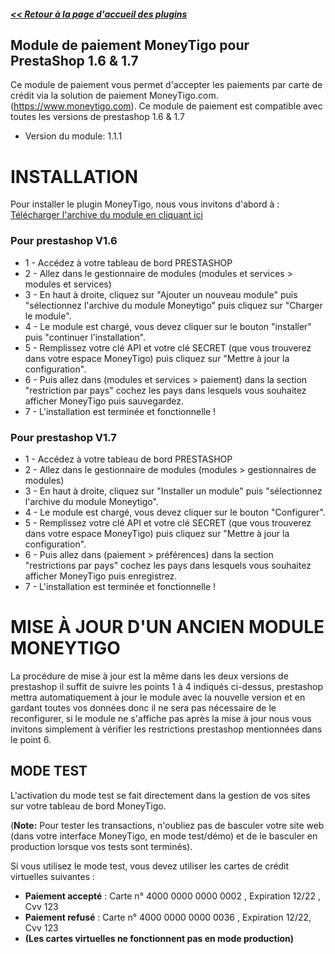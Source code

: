 ##### [<< Retour à la page d'accueil des plugins](https://plugins.moneytigo.com/english/)

## Module de paiement MoneyTigo pour PrestaShop 1.6 & 1.7

Ce module de paiement vous permet d'accepter les paiements par carte de crédit via la solution de paiement MoneyTigo.com. (https://www.moneytigo.com).
Ce module de paiement est compatible avec toutes les versions de prestashop 1.6 & 1.7

* Version du module: 1.1.1

# INSTALLATION

Pour installer le plugin MoneyTigo, nous vous invitons d'abord à : [Télécharger l'archive du module en cliquant ici](https://github.com/moneytigo/prestashop_moneytigo/releases/download/v1.1.1/moneytigo-1617-v_1_1_1.zip)

### Pour prestashop V1.6

* 1 - Accédez à votre tableau de bord PRESTASHOP
* 2 - Allez dans le gestionnaire de modules (modules et services > modules et services)
* 3 - En haut à droite, cliquez sur "Ajouter un nouveau module" puis "sélectionnez l'archive du module Moneytigo" puis cliquez sur "Charger le module".
* 4 - Le module est chargé, vous devez cliquer sur le bouton "installer" puis "continuer l'installation".
* 5 - Remplissez votre clé API et votre clé SECRET (que vous trouverez dans votre espace MoneyTigo) puis cliquez sur "Mettre à jour la configuration".
* 6 - Puis allez dans (modules et services > paiement) dans la section "restriction par pays" cochez les pays dans lesquels vous souhaitez afficher MoneyTigo puis sauvegardez.
* 7 - L'installation est terminée et fonctionnelle !

### Pour prestashop V1.7

* 1 - Accédez à votre tableau de bord PRESTASHOP
* 2 - Allez dans le gestionnaire de modules (modules > gestionnaires de modules)
* 3 - En haut à droite, cliquez sur "Installer un module" puis "sélectionnez l'archive du module Moneytigo".
* 4 - Le module est chargé, vous devez cliquer sur le bouton "Configurer".
* 5 - Remplissez votre clé API et votre clé SECRET (que vous trouverez dans votre espace MoneyTigo) puis cliquez sur "Mettre à jour la configuration".
* 6 - Puis allez dans (paiement > préférences) dans la section "restrictions par pays" cochez les pays dans lesquels vous souhaitez afficher MoneyTigo puis enregistrez.
* 7 - L'installation est terminée et fonctionnelle !

# MISE À JOUR D'UN ANCIEN MODULE MONEYTIGO

La procédure de mise à jour est la même dans les deux versions de prestashop il suffit de suivre les points 1 à 4 indiqués ci-dessus, prestashop mettra automatiquement à jour le module avec la nouvelle version et en gardant toutes vos données donc il ne sera pas nécessaire de le reconfigurer, si le module ne s'affiche pas après la mise à jour nous vous invitons simplement à vérifier les restrictions prestashop mentionnées dans le point 6.

## MODE TEST

L'activation du mode test se fait directement dans la gestion de vos sites sur votre tableau de bord MoneyTigo.

(**Note:** Pour tester les transactions, n'oubliez pas de basculer votre site web (dans votre interface MoneyTigo, en mode test/démo) et de le basculer en production lorsque vos tests sont terminés).

Si vous utilisez le mode test, vous devez utiliser les cartes de crédit virtuelles suivantes :
* **Paiement accepté** : Carte n° 4000 0000 0000 0002 , Expiration 12/22 , Cvv 123
* **Paiement refusé** : Carte n° 4000 0000 0000 0036 , Expiration 12/22, Cvv 123
* **(Les cartes virtuelles ne fonctionnent pas en mode production)**
